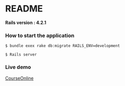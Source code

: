 # README #

**Rails version : 4.2.1**

### How to start the application ###

`$ bundle exex rake db:migrate RAILS_ENV=development`

`$ Rails server`

### Live demo ###

[CourseOnline](https://boiling-crag-56943.herokuapp.com/)
